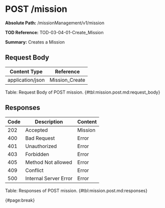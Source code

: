 <!--
    ATTENTION: This file was generated via gradle!
               Do NOT manually edit this file! Any such changes will be overwritten!
-->

# POST /mission

**Absolute Path:** /missionManagement/v1/mission

**TOD Reference:** TOD-03-04-01-Create_Mission

**Summary:** Creates a Mission

## Request Body

| Content Type | Reference |
|--------------|-----------|
| application/json | Mission_Create |

Table: Request Body of POST mission. {#tbl:mission.post.md:request_body}

## Responses

| Code | Description | Content |
|------|-------------|---------|
| 202 | Accepted | Mission |
| 400 | Bad Request | Error |
| 401 | Unauthorized | Error |
| 403 | Forbidden | Error |
| 405 | Method Not allowed | Error |
| 409 | Conflict | Error |
| 500 | Internal Server Error | Error |

Table: Responses of POST mission. {#tbl:mission.post.md:responses}

{#page:break}
